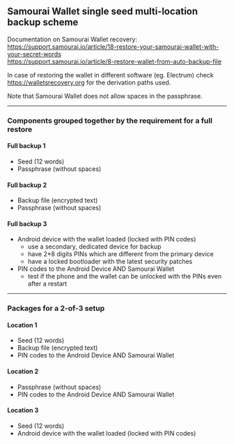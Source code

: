 ## Samourai Wallet single seed multi-location backup scheme
Documentation on Samourai Wallet recovery:  
<https://support.samourai.io/article/18-restore-your-samourai-wallet-with-your-secret-words>  
<https://support.samourai.io/article/8-restore-wallet-from-auto-backup-file>

In case of restoring the wallet in different software (eg. Electrum) check  
<https://walletsrecovery.org> for the derivation paths used.

Note that Samourai Wallet does not allow spaces in the passphrase.

---
### Components grouped together by the requirement for a full restore
#### Full backup 1
* Seed (12 words)
* Passphrase (without spaces)
#### Full backup 2 
* Backup file (encrypted text)
* Passphrase (without spaces)
#### Full backup 3
* Android device with the wallet loaded (locked with PIN codes)
    * use a secondary, dedicated device for backup 
    * have 2*8 digits PINs which are different from the primary device
    * have a locked bootloader with the latest security patches
* PIN codes to the Android Device AND Samourai Wallet
    * test if the phone and the wallet can be unlocked with the PINs even after a restart

---
### Packages for a 2-of-3 setup
#### Location 1
- Seed (12 words)
- Backup file (encrypted text)
- PIN codes to the Android Device AND Samourai Wallet

#### Location 2 
- Passphrase (without spaces)
- PIN codes to the Android Device AND Samourai Wallet 

#### Location 3
- Seed (12 words)
- Android device with the wallet loaded (locked with PIN codes)
